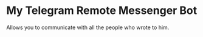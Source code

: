 # My Telegram Remote Messenger Bot

Allows you to communicate with all the people who wrote to him.
